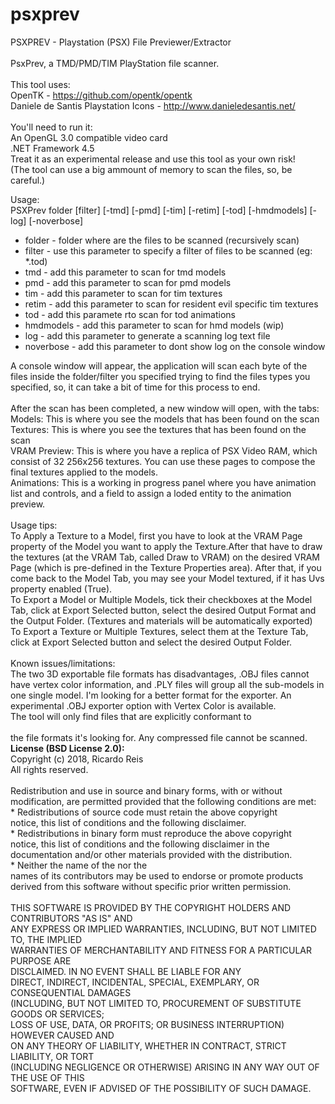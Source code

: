 # psxprev
PSXPREV - Playstation (PSX) File Previewer/Extractor<br><br>
PsxPrev, a TMD/PMD/TIM PlayStation file scanner.<br><br>
This tool uses:<br>
OpenTK - https://github.com/opentk/opentk<br>
Daniele de Santis Playstation Icons - http://www.danieledesantis.net/<br><br>
You'll need to run it:<br>
An OpenGL 3.0 compatible video card<br>
.NET Framework 4.5<br>
Treat it as an experimental release and use this tool as your own risk!<br>
(The tool can use a big ammount of memory to scan the files, so, be careful.)<br>

Usage:<br>
PSXPrev folder [filter] [-tmd] [-pmd] [-tim] [-retim] [-tod] [-hmdmodels] [-log] [-noverbose]<br>
<ul>
<li>folder - folder where are the files to be scanned (recursively scan)</li>
<li>filter - use this parameter to specify a filter of files to be scanned (eg: *.tod)</li>
<li>tmd - add this parameter to scan for tmd models</li>
<li>pmd - add this parameter to scan for pmd models</li>
<li>tim - add this parameter to scan for tim textures</li>
<li>retim - add this parameter to scan for resident evil specific tim textures</li>
<li>tod - add this paramete rto scan for tod animations</li>
<li>hmdmodels - add this parameter to scan for hmd models (wip)</li>
<li>log - add this parameter to generate a scanning log text file</li>
<li>noverbose - add this parameter to dont show log on the console window</li>
</ul>

A console window will appear, the application will scan each byte of the files inside the folder/filter you specified trying to find the files types you specified, so, it can take a bit of time for this process to end.<br><br>
After the scan has been completed, a new window will open, with the tabs:<br>
Models: This is where you see the models that has been found on the scan<br>
Textures: This is where you see the textures that has been found on the scan<br>
VRAM Preview: This is where you have a replica of PSX Video RAM, which consist of 32 256x256 textures. You can use these pages to compose the final textures applied to the models.<br>
Animations: This is a working in progress panel where you have animation list and controls, and a field to assign a loded entity to the animation preview.<br><br>
Usage tips:<br>
To Apply a Texture to a Model, first you have to look at the VRAM Page property of the Model you want to apply the Texture.After that have to draw the textures (at the VRAM Tab, called Draw to VRAM) on the desired VRAM Page (which is pre-defined in the Texture Properties area). After that, if you come back to the Model Tab, you may see your Model textured, if it has Uvs property enabled (True).<br>
To Export a Model or Multiple Models,  tick their checkboxes at the Model Tab, click at Export Selected button, select the desired Output Format and the Output Folder. (Textures and materials will be automatically exported)<br>
To Export a Texture or Multiple Textures, select them at the Texture Tab, click at Export Selected button and select the desired Output Folder.<br><br>
Known issues/limitations:<br>
The two 3D exportable file formats has disadvantages, .OBJ files cannot have vertex color information, and .PLY files will group all the sub-models in one single model. I'm looking for a better format for the exporter. An experimental .OBJ exporter option with Vertex Color is available.<br>
The tool will only find files that are explicitly conformant to <br><br>
the file formats it's looking for. Any compressed file cannot be scanned.<br>
<b>License (BSD License 2.0):</b><br>
Copyright (c) 2018, Ricardo Reis<br>
All rights reserved.<br><br>
Redistribution and use in source and binary forms, with or without<br>
modification, are permitted provided that the following conditions are met:<br>
    * Redistributions of source code must retain the above copyright<br>
      notice, this list of conditions and the following disclaimer.<br>
    * Redistributions in binary form must reproduce the above copyright<br>
      notice, this list of conditions and the following disclaimer in the<br>
      documentation and/or other materials provided with the distribution.<br>
    * Neither the name of the <organization> nor the<br>
      names of its contributors may be used to endorse or promote products<br>
      derived from this software without specific prior written permission.<br><br>
THIS SOFTWARE IS PROVIDED BY THE COPYRIGHT HOLDERS AND CONTRIBUTORS "AS IS" AND<br>
ANY EXPRESS OR IMPLIED WARRANTIES, INCLUDING, BUT NOT LIMITED TO, THE IMPLIED<br>
WARRANTIES OF MERCHANTABILITY AND FITNESS FOR A PARTICULAR PURPOSE ARE<br>
DISCLAIMED. IN NO EVENT SHALL <COPYRIGHT HOLDER> BE LIABLE FOR ANY<br>
DIRECT, INDIRECT, INCIDENTAL, SPECIAL, EXEMPLARY, OR CONSEQUENTIAL DAMAGES<br>
(INCLUDING, BUT NOT LIMITED TO, PROCUREMENT OF SUBSTITUTE GOODS OR SERVICES;<br>
LOSS OF USE, DATA, OR PROFITS; OR BUSINESS INTERRUPTION) HOWEVER CAUSED AND<br>
ON ANY THEORY OF LIABILITY, WHETHER IN CONTRACT, STRICT LIABILITY, OR TORT<br>
(INCLUDING NEGLIGENCE OR OTHERWISE) ARISING IN ANY WAY OUT OF THE USE OF THIS<br>
SOFTWARE, EVEN IF ADVISED OF THE POSSIBILITY OF SUCH DAMAGE.<br>
